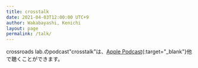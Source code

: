 ```yaml
---
title: crosstalk
date: 2021-04-03T12:00:00 UTC+9
author: Wakabayashi, Kenichi
layout: page
permalink: /talk/
---
```

crossroads lab.のpodcast"crosstalk"は、[Apple Podcast](https://podcasts.apple.com/jp/podcast/crosstalk/id1494990721){:target="_blank"}他で聴くことができます。